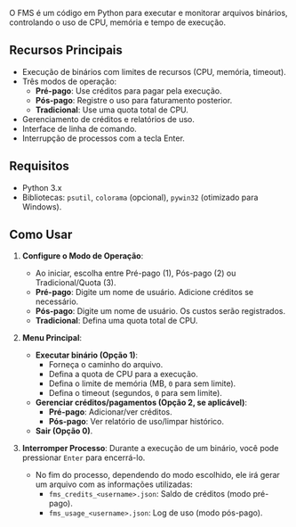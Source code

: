 O FMS é um código em Python para executar e monitorar arquivos binários, controlando o uso de CPU, memória e tempo de execução.

## Recursos Principais

* Execução de binários com limites de recursos (CPU, memória, timeout).
* Três modos de operação:
    * **Pré-pago**: Use créditos para pagar pela execução.
    * **Pós-pago**: Registre o uso para faturamento posterior.
    * **Tradicional**: Use uma quota total de CPU.
* Gerenciamento de créditos e relatórios de uso.
* Interface de linha de comando.
* Interrupção de processos com a tecla Enter.

## Requisitos

* Python 3.x
* Bibliotecas: `psutil`, `colorama` (opcional), `pywin32` (otimizado para Windows).

## Como Usar

1.  **Configure o Modo de Operação**:
    * Ao iniciar, escolha entre Pré-pago (1), Pós-pago (2) ou Tradicional/Quota (3).
    * **Pré-pago**: Digite um nome de usuário. Adicione créditos se necessário.
    * **Pós-pago**: Digite um nome de usuário. Os custos serão registrados.
    * **Tradicional**: Defina uma quota total de CPU.

2.  **Menu Principal**:
    * **Executar binário (Opção 1)**:
        * Forneça o caminho do arquivo.
        * Defina a quota de CPU para a execução.
        * Defina o limite de memória (MB, `0` para sem limite).
        * Defina o timeout (segundos, `0` para sem limite).
    * **Gerenciar créditos/pagamentos (Opção 2, se aplicável)**:
        * **Pré-pago**: Adicionar/ver créditos.
        * **Pós-pago**: Ver relatório de uso/limpar histórico.
    * **Sair (Opção 0)**.

3.  **Interromper Processo**: Durante a execução de um binário, você pode pressionar `Enter` para encerrá-lo.
    * No fim do processo, dependendo do modo escolhido, ele irá gerar um arquivo com as informações utilizadas:
        * `fms_credits_<username>.json`: Saldo de créditos (modo pré-pago).
        * `fms_usage_<username>.json`: Log de uso (modo pós-pago).
